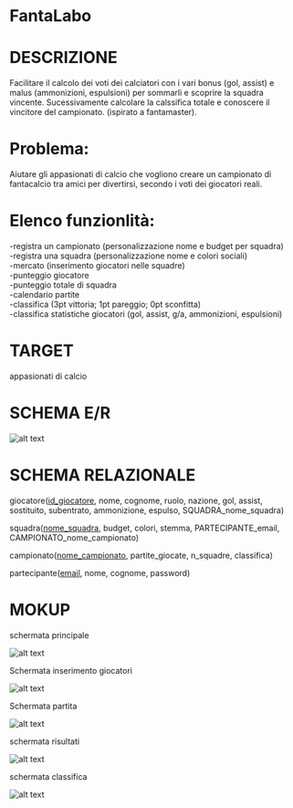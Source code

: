 # FantaLabo
# DESCRIZIONE 
Facilitare il calcolo dei voti dei calciatori con i vari bonus (gol, assist) e malus (ammonizioni, espulsioni) per sommarli e scoprire la squadra vincente. Sucessivamente calcolare la calssifica totale e conoscere il vincitore del campionato.  (ispirato a fantamaster).
# Problema:  
Aiutare gli appasionati di calcio che vogliono creare un campionato di fantacalcio tra amici per divertirsi, secondo i voti dei giocatori reali.
# Elenco funzionlità:  
-registra un campionato (personalizzazione nome e budget per squadra)  
-registra una squadra (personalizzazione nome e colori sociali)  
-mercato (inserimento giocatori nelle squadre)  
-punteggio giocatore  
-punteggio totale di squadra  
-calendario partite  
-classifica (3pt vittoria; 1pt pareggio; 0pt sconfitta)  
-classifica statistiche giocatori (gol, assist, g/a, ammonizioni, espulsioni)
# TARGET
appasionati di calcio
# SCHEMA E/R
![alt text](ER.png)
# SCHEMA RELAZIONALE
giocatore(<ins>id_giocatore</ins>, nome, cognome, ruolo, nazione, gol, assist, sostituito, subentrato, ammonizione, espulso, SQUADRA_nome_squadra)

squadra(<ins>nome_squadra</ins>, budget, colori, stemma, PARTECIPANTE_email, CAMPIONATO_nome_campionato)

campionato(<ins>nome_campionato</ins>, partite_giocate, n_squadre, classifica)

partecipante(<ins>email</ins>, nome, cognome, password)
# MOKUP
schermata principale

![alt text](principale.jpg)

Schermata inserimento giocatori

![alt text](inserimentoGiocatori.PNG)

Schermata partita

![alt text](partita.jpg)

schermata risultati

![alt text](risultati.jpg)

schermata classifica

![alt text](classifica.jpg)
